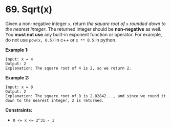 # 69. Sqrt(x)
Given a non-negative integer `x`, return *the square root of* `x` *rounded down to the nearest integer*. The returned integer should be **non-negative** as well. You **must not use** any built-in exponent function or operator. For example, do not use `pow(x, 0.5)` in c++ or `x ** 0.5` in python.

**Example 1:**
```
Input: x = 4
Output: 2
Explanation: The square root of 4 is 2, so we return 2.
```

**Example 2:**
```
Input: x = 8
Output: 2
Explanation: The square root of 8 is 2.82842..., and since we round it down to the nearest integer, 2 is returned.
```

**Constraints:**
- `0 <= x <= 2^31 - 1`